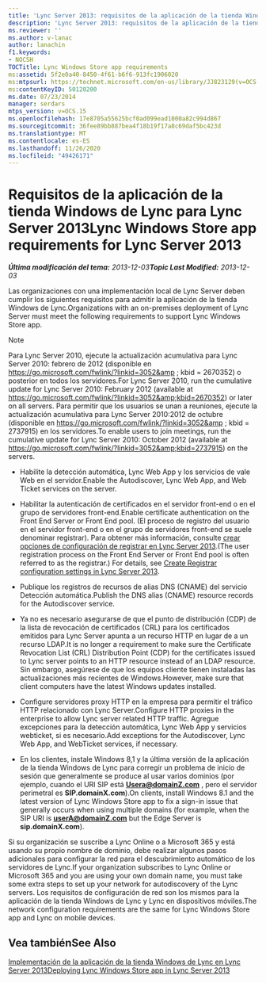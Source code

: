 ```yaml
---
title: 'Lync Server 2013: requisitos de la aplicación de la tienda Windows de Lync'
description: 'Lync Server 2013: requisitos de la aplicación de la tienda Windows de Lync.'
ms.reviewer: ''
ms.author: v-lanac
author: lanachin
f1.keywords:
- NOCSH
TOCTitle: Lync Windows Store app requirements
ms:assetid: 5f2e0a40-8450-4f61-b6f6-913fc1906020
ms:mtpsurl: https://technet.microsoft.com/en-us/library/JJ823129(v=OCS.15)
ms:contentKeyID: 50120200
ms.date: 07/23/2014
manager: serdars
mtps_version: v=OCS.15
ms.openlocfilehash: 17e8705a55625bcf0ad099ead1000a82c994d867
ms.sourcegitcommit: 36fee89bb887bea4f18b19f17a8c69daf5bc423d
ms.translationtype: MT
ms.contentlocale: es-ES
ms.lasthandoff: 11/26/2020
ms.locfileid: "49426171"
---
```

# <a name="lync-windows-store-app-requirements-for-lync-server-2013"></a><span data-ttu-id="2cf9d-103">Requisitos de la aplicación de la tienda Windows de Lync para Lync Server 2013</span><span class="sxs-lookup"><span data-stu-id="2cf9d-103">Lync Windows Store app requirements for Lync Server 2013</span></span>

<div data-xmlns="http://www.w3.org/1999/xhtml">

<div class="topic" data-xmlns="http://www.w3.org/1999/xhtml" data-msxsl="urn:schemas-microsoft-com:xslt" data-cs="https://msdn.microsoft.com/">

<div data-asp="https://msdn2.microsoft.com/asp">



</div>

<div id="mainSection">

<div id="mainBody"><span data-ttu-id="2cf9d-104">

<span> </span></span><span class="sxs-lookup"><span data-stu-id="2cf9d-104">

<span> </span></span></span>

<span data-ttu-id="2cf9d-105">_**Última modificación del tema:** 2013-12-03_</span><span class="sxs-lookup"><span data-stu-id="2cf9d-105">_**Topic Last Modified:** 2013-12-03_</span></span>

<span data-ttu-id="2cf9d-106">Las organizaciones con una implementación local de Lync Server deben cumplir los siguientes requisitos para admitir la aplicación de la tienda Windows de Lync.</span><span class="sxs-lookup"><span data-stu-id="2cf9d-106">Organizations with an on-premises deployment of Lync Server must meet the following requirements to support Lync Windows Store app.</span></span>

<div>


> [!NOTE]  
> <span data-ttu-id="2cf9d-107">Para Lync Server 2010, ejecute la actualización acumulativa para Lync Server 2010: febrero de 2012 (disponible en <A class=uri href="https://go.microsoft.com/fwlink/?linkid=3052%26kbid=2670352"> https://go.microsoft.com/fwlink/?linkid=3052&amp ; kbid = 2670352</A>) o posterior en todos los servidores.</span><span class="sxs-lookup"><span data-stu-id="2cf9d-107">For Lync Server 2010, run the cumulative update for Lync Server 2010: February 2012 (available at <A class=uri href="https://go.microsoft.com/fwlink/?linkid=3052%26kbid=2670352">https://go.microsoft.com/fwlink/?linkid=3052&amp;kbid=2670352</A>) or later on all servers.</span></span> <span data-ttu-id="2cf9d-108">Para permitir que los usuarios se unan a reuniones, ejecute la actualización acumulativa para Lync Server 2010:2012 de octubre (disponible en <A class=uri href="https://go.microsoft.com/fwlink/?linkid=3052%26kbid=2737915"> https://go.microsoft.com/fwlink/?linkid=3052&amp ; kbid = 2737915</A>) en los servidores.</span><span class="sxs-lookup"><span data-stu-id="2cf9d-108">To enable users to join meetings, run the cumulative update for Lync Server 2010: October 2012 (available at <A class=uri href="https://go.microsoft.com/fwlink/?linkid=3052%26kbid=2737915">https://go.microsoft.com/fwlink/?linkid=3052&amp;kbid=2737915</A>) on the servers.</span></span>



</div>

  - <span data-ttu-id="2cf9d-109">Habilite la detección automática, Lync Web App y los servicios de vale Web en el servidor.</span><span class="sxs-lookup"><span data-stu-id="2cf9d-109">Enable the Autodiscover, Lync Web App, and Web Ticket services on the server.</span></span>

  - <span data-ttu-id="2cf9d-110">Habilitar la autenticación de certificados en el servidor front-end o en el grupo de servidores front-end.</span><span class="sxs-lookup"><span data-stu-id="2cf9d-110">Enable certificate authentication on the Front End Server or Front End pool.</span></span> <span data-ttu-id="2cf9d-111">(El proceso de registro del usuario en el servidor front-end o en el grupo de servidores front-end se suele denominar registrar). Para obtener más información, consulte [crear opciones de configuración de registrar en Lync Server 2013](lync-server-2013-create-registrar-configuration-settings.md).</span><span class="sxs-lookup"><span data-stu-id="2cf9d-111">(The user registration process on the Front End Server or Front End pool is often referred to as the registrar.) For details, see [Create Registrar configuration settings in Lync Server 2013](lync-server-2013-create-registrar-configuration-settings.md).</span></span>

  - <span data-ttu-id="2cf9d-112">Publique los registros de recursos de alias DNS (CNAME) del servicio Detección automática.</span><span class="sxs-lookup"><span data-stu-id="2cf9d-112">Publish the DNS alias (CNAME) resource records for the Autodiscover service.</span></span>

  - <span data-ttu-id="2cf9d-113">Ya no es necesario asegurarse de que el punto de distribución (CDP) de la lista de revocación de certificados (CRL) para los certificados emitidos para Lync Server apunta a un recurso HTTP en lugar de a un recurso LDAP.</span><span class="sxs-lookup"><span data-stu-id="2cf9d-113">It is no longer a requirement to make sure the Certificate Revocation List (CRL) Distribution Point (CDP) for the certificates issued to Lync server points to an HTTP resource instead of an LDAP resource.</span></span> <span data-ttu-id="2cf9d-114">Sin embargo, asegúrese de que los equipos cliente tienen instaladas las actualizaciones más recientes de Windows.</span><span class="sxs-lookup"><span data-stu-id="2cf9d-114">However, make sure that client computers have the latest Windows updates installed.</span></span>

  - <span data-ttu-id="2cf9d-115">Configure servidores proxy HTTP en la empresa para permitir el tráfico HTTP relacionado con Lync Server.</span><span class="sxs-lookup"><span data-stu-id="2cf9d-115">Configure HTTP proxies in the enterprise to allow Lync server related HTTP traffic.</span></span>  <span data-ttu-id="2cf9d-116">Agregue excepciones para la detección automática, Lync Web App y servicios webticket, si es necesario.</span><span class="sxs-lookup"><span data-stu-id="2cf9d-116">Add exceptions for the Autodiscover, Lync Web App, and WebTicket services, if necessary.</span></span>

  - <span data-ttu-id="2cf9d-117">En los clientes, instale Windows 8,1 y la última versión de la aplicación de la tienda Windows de Lync para corregir un problema de inicio de sesión que generalmente se produce al usar varios dominios (por ejemplo, cuando el URI SIP está **Usera@domainZ.com** , pero el servidor perimetral es **SIP.domainX.com**).</span><span class="sxs-lookup"><span data-stu-id="2cf9d-117">On clients, install Windows 8.1 and the latest version of Lync Windows Store app to fix a sign-in issue that generally occurs when using multiple domains (for example, when the SIP URI is **userA@domainZ.com** but the Edge Server is **sip.domainX.com**).</span></span>

<span data-ttu-id="2cf9d-118">Si su organización se suscribe a Lync Online o a Microsoft 365 y está usando su propio nombre de dominio, debe realizar algunos pasos adicionales para configurar la red para el descubrimiento automático de los servidores de Lync.</span><span class="sxs-lookup"><span data-stu-id="2cf9d-118">If your organization subscribes to Lync Online or Microsoft 365 and you are using your own domain name, you must take some extra steps to set up your network for autodiscovery of the Lync servers.</span></span> <span data-ttu-id="2cf9d-119">Los requisitos de configuración de red son los mismos para la aplicación de la tienda Windows de Lync y Lync en dispositivos móviles.</span><span class="sxs-lookup"><span data-stu-id="2cf9d-119">The network configuration requirements are the same for Lync Windows Store app and Lync on mobile devices.</span></span>

<div>

## <a name="see-also"></a><span data-ttu-id="2cf9d-120">Vea también</span><span class="sxs-lookup"><span data-stu-id="2cf9d-120">See Also</span></span>


[<span data-ttu-id="2cf9d-121">Implementación de la aplicación de la tienda Windows de Lync en Lync Server 2013</span><span class="sxs-lookup"><span data-stu-id="2cf9d-121">Deploying Lync Windows Store app in Lync Server 2013</span></span>](lync-server-2013-deploying-lync-windows-store-app.md)  
  

<span data-ttu-id="2cf9d-122"></div>

</div>

<span> </span>

</div>

</div>

</span><span class="sxs-lookup"><span data-stu-id="2cf9d-122"></div>

</div>

<span> </span>

</div>

</div>

</span></span></div>
